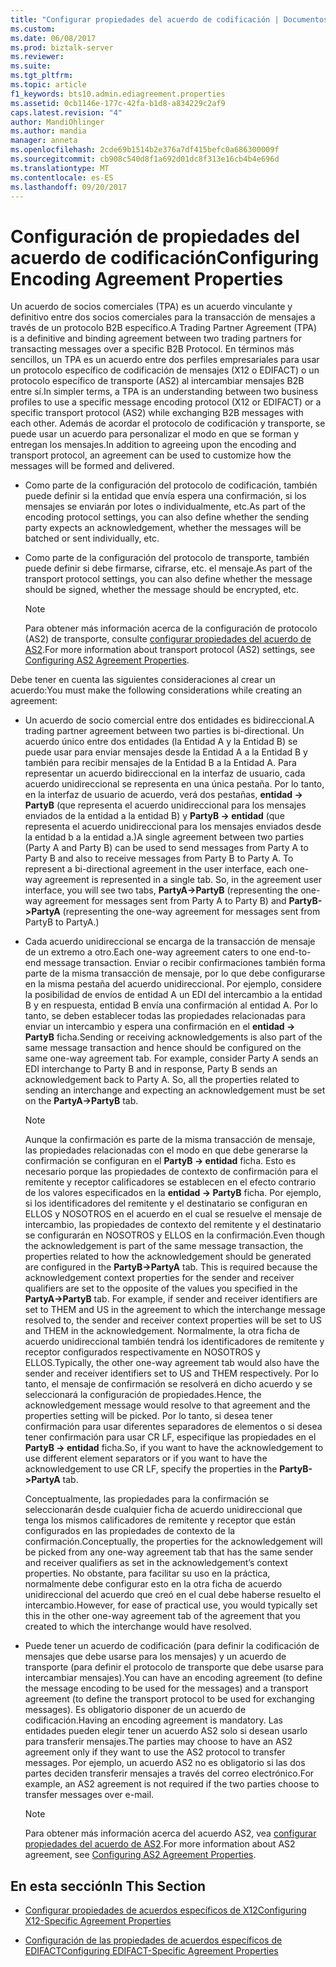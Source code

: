 ```yaml
---
title: "Configurar propiedades del acuerdo de codificación | Documentos de Microsoft"
ms.custom: 
ms.date: 06/08/2017
ms.prod: biztalk-server
ms.reviewer: 
ms.suite: 
ms.tgt_pltfrm: 
ms.topic: article
f1_keywords: bts10.admin.ediagreement.properties
ms.assetid: 0cb1146e-177c-42fa-b1d8-a834229c2af9
caps.latest.revision: "4"
author: MandiOhlinger
ms.author: mandia
manager: anneta
ms.openlocfilehash: 2cde69b1514b2e376a7df415befc0a686300009f
ms.sourcegitcommit: cb908c540d8f1a692d01dc8f313e16cb4b4e696d
ms.translationtype: MT
ms.contentlocale: es-ES
ms.lasthandoff: 09/20/2017
---
```

# <a name="configuring-encoding-agreement-properties"></a><span data-ttu-id="0742e-102">Configuración de propiedades del acuerdo de codificación</span><span class="sxs-lookup"><span data-stu-id="0742e-102">Configuring Encoding Agreement Properties</span></span>
<span data-ttu-id="0742e-103">Un acuerdo de socios comerciales (TPA) es un acuerdo vinculante y definitivo entre dos socios comerciales para la transacción de mensajes a través de un protocolo B2B específico.</span><span class="sxs-lookup"><span data-stu-id="0742e-103">A Trading Partner Agreement (TPA) is a definitive and binding agreement between two trading partners for transacting messages over a specific B2B Protocol.</span></span> <span data-ttu-id="0742e-104">En términos más sencillos, un TPA es un acuerdo entre dos perfiles empresariales para usar un protocolo específico de codificación de mensajes (X12 o EDIFACT) o un protocolo específico de transporte (AS2) al intercambiar mensajes B2B entre sí.</span><span class="sxs-lookup"><span data-stu-id="0742e-104">In simpler terms, a TPA is an understanding between two business profiles to use a specific message encoding protocol (X12 or EDIFACT) or a specific transport protocol (AS2) while exchanging B2B messages with each other.</span></span> <span data-ttu-id="0742e-105">Además de acordar el protocolo de codificación y transporte, se puede usar un acuerdo para personalizar el modo en que se forman y entregan los mensajes.</span><span class="sxs-lookup"><span data-stu-id="0742e-105">In addition to agreeing upon the encoding and transport protocol, an agreement can be used to customize how the messages will be formed and delivered.</span></span>  
  
-   <span data-ttu-id="0742e-106">Como parte de la configuración del protocolo de codificación, también puede definir si la entidad que envía espera una confirmación, si los mensajes se enviarán por lotes o individualmente, etc.</span><span class="sxs-lookup"><span data-stu-id="0742e-106">As part of the encoding protocol settings, you can also define whether the sending party expects an acknowledgement, whether the messages will be batched or sent individually, etc.</span></span>  
  
-   <span data-ttu-id="0742e-107">Como parte de la configuración del protocolo de transporte, también puede definir si debe firmarse, cifrarse, etc. el mensaje.</span><span class="sxs-lookup"><span data-stu-id="0742e-107">As part of the transport protocol settings, you can also define whether the message should be signed, whether the message should be encrypted, etc.</span></span>  
  
    > [!NOTE]
    >  <span data-ttu-id="0742e-108">Para obtener más información acerca de la configuración de protocolo (AS2) de transporte, consulte [configurar propiedades del acuerdo de AS2](../core/configuring-as2-agreement-properties.md).</span><span class="sxs-lookup"><span data-stu-id="0742e-108">For more information about transport protocol (AS2) settings, see [Configuring AS2 Agreement Properties](../core/configuring-as2-agreement-properties.md).</span></span>  
  
 <span data-ttu-id="0742e-109">Debe tener en cuenta las siguientes consideraciones al crear un acuerdo:</span><span class="sxs-lookup"><span data-stu-id="0742e-109">You must make the following considerations while creating an agreement:</span></span>  
  
-   <span data-ttu-id="0742e-110">Un acuerdo de socio comercial entre dos entidades es bidireccional.</span><span class="sxs-lookup"><span data-stu-id="0742e-110">A trading partner agreement between two parties is bi-directional.</span></span> <span data-ttu-id="0742e-111">Un acuerdo único entre dos entidades (la Entidad A y la Entidad B) se puede usar para enviar mensajes desde la Entidad A a la Entidad B y también para recibir mensajes de la Entidad B a la Entidad A. Para representar un acuerdo bidireccional en la interfaz de usuario, cada acuerdo unidireccional se representa en una única pestaña. Por lo tanto, en la interfaz de usuario de acuerdo, verá dos pestañas, **entidad -> PartyB** (que representa el acuerdo unidireccional para los mensajes enviados de la entidad a la entidad B) y **PartyB -> entidad** (que representa el acuerdo unidireccional para los mensajes enviados desde la entidad b a la entidad a.)</span><span class="sxs-lookup"><span data-stu-id="0742e-111">A single agreement between two parties (Party A and Party B) can be used to send messages from Party A to Party B and also to receive messages from Party B to Party A. To represent a bi-directional agreement in the user interface, each one-way agreement is represented in a single tab. So, in the agreement user interface, you will see two tabs, **PartyA->PartyB** (representing the one-way agreement for messages sent from Party A to Party B) and **PartyB->PartyA** (representing the one-way agreement for messages sent from PartyB to PartyA.)</span></span>  
  
-   <span data-ttu-id="0742e-112">Cada acuerdo unidireccional se encarga de la transacción de mensaje de un extremo a otro.</span><span class="sxs-lookup"><span data-stu-id="0742e-112">Each one-way agreement caters to one end-to-end message transaction.</span></span> <span data-ttu-id="0742e-113">Enviar o recibir confirmaciones también forma parte de la misma transacción de mensaje, por lo que debe configurarse en la misma pestaña del acuerdo unidireccional. Por ejemplo, considere la posibilidad de envíos de entidad A un EDI del intercambio a la entidad B y en respuesta, entidad B envía una confirmación al entidad A. Por lo tanto, se deben establecer todas las propiedades relacionadas para enviar un intercambio y espera una confirmación en el **entidad -> PartyB** ficha.</span><span class="sxs-lookup"><span data-stu-id="0742e-113">Sending or receiving acknowledgements is also part of the same message transaction and hence should be configured on the same one-way agreement tab. For example, consider Party A sends an EDI interchange to Party B and in response, Party B sends an acknowledgement back to Party A. So, all the properties related to sending an interchange and expecting an acknowledgement must be set on the **PartyA->PartyB** tab.</span></span>  
  
    > [!NOTE]
    >  <span data-ttu-id="0742e-114">Aunque la confirmación es parte de la misma transacción de mensaje, las propiedades relacionadas con el modo en que debe generarse la confirmación se configuran en el **PartyB -> entidad** ficha. Esto es necesario porque las propiedades de contexto de confirmación para el remitente y receptor calificadores se establecen en el efecto contrario de los valores especificados en la **entidad -> PartyB** ficha. Por ejemplo, si los identificadores del remitente y el destinatario se configuran en ELLOS y NOSOTROS en el acuerdo en el cual se resuelve el mensaje de intercambio, las propiedades de contexto del remitente y el destinatario se configurarán en NOSOTROS y ELLOS en la confirmación.</span><span class="sxs-lookup"><span data-stu-id="0742e-114">Even though the acknowledgement is part of the same message transaction, the properties related to how the acknowledgement should be generated are configured in the **PartyB->PartyA** tab. This is required because the acknowledgement context properties for the sender and receiver qualifiers are set to the opposite of the values you specified in the **PartyA->PartyB** tab. For example, if sender and receiver identifiers are set to THEM and US in the agreement to which the interchange message resolved to, the sender and receiver context properties will be set to US and THEM in the acknowledgement.</span></span> <span data-ttu-id="0742e-115">Normalmente, la otra ficha de acuerdo unidireccional también tendrá los identificadores de remitente y receptor configurados respectivamente en NOSOTROS y ELLOS.</span><span class="sxs-lookup"><span data-stu-id="0742e-115">Typically, the other one-way agreement tab would also have the sender and receiver identifiers set to US and THEM respectively.</span></span> <span data-ttu-id="0742e-116">Por lo tanto, el mensaje de confirmación se resolverá en dicho acuerdo y se seleccionará la configuración de propiedades.</span><span class="sxs-lookup"><span data-stu-id="0742e-116">Hence, the acknowledgement message would resolve to that agreement and the properties setting will be picked.</span></span> <span data-ttu-id="0742e-117">Por lo tanto, si desea tener confirmación para usar diferentes separadores de elementos o si desea tener confirmación para usar CR LF, especifique las propiedades en el **PartyB -> entidad** ficha.</span><span class="sxs-lookup"><span data-stu-id="0742e-117">So, if you want to have the acknowledgement to use different element separators or if you want to have the acknowledgement to use CR LF, specify the properties in the **PartyB->PartyA** tab.</span></span>  
    >   
    >  <span data-ttu-id="0742e-118">Conceptualmente, las propiedades para la confirmación se seleccionarán desde cualquier ficha de acuerdo unidireccional que tenga los mismos calificadores de remitente y receptor que están configurados en las propiedades de contexto de la confirmación.</span><span class="sxs-lookup"><span data-stu-id="0742e-118">Conceptually, the properties for the acknowledgement will be picked from any one-way agreement tab that has the same sender and receiver qualifiers as set in the acknowledgement’s context properties.</span></span> <span data-ttu-id="0742e-119">No obstante, para facilitar su uso en la práctica, normalmente debe configurar esto en la otra ficha de acuerdo unidireccional del acuerdo que creó en el cual debe haberse resuelto el intercambio.</span><span class="sxs-lookup"><span data-stu-id="0742e-119">However, for ease of practical use, you would typically set this in the other one-way agreement tab of the agreement that you created to which the interchange would have resolved.</span></span>  
  
-   <span data-ttu-id="0742e-120">Puede tener un acuerdo de codificación (para definir la codificación de mensajes que debe usarse para los mensajes) y un acuerdo de transporte (para definir el protocolo de transporte que debe usarse para intercambiar mensajes).</span><span class="sxs-lookup"><span data-stu-id="0742e-120">You can have an encoding agreement (to define the message encoding to be used for the messages) and a transport agreement (to define the transport protocol to be used for exchanging messages).</span></span> <span data-ttu-id="0742e-121">Es obligatorio disponer de un acuerdo de codificación.</span><span class="sxs-lookup"><span data-stu-id="0742e-121">Having an encoding agreement is mandatory.</span></span> <span data-ttu-id="0742e-122">Las entidades pueden elegir tener un acuerdo AS2 solo si desean usarlo para transferir mensajes.</span><span class="sxs-lookup"><span data-stu-id="0742e-122">The parties may choose to have an AS2 agreement only if they want to use the AS2 protocol to transfer messages.</span></span> <span data-ttu-id="0742e-123">Por ejemplo, un acuerdo AS2 no es obligatorio si las dos partes deciden transferir mensajes a través del correo electrónico.</span><span class="sxs-lookup"><span data-stu-id="0742e-123">For example, an AS2 agreement is not required if the two parties choose to transfer messages over e-mail.</span></span>  
  
    > [!NOTE]
    >  <span data-ttu-id="0742e-124">Para obtener más información acerca del acuerdo AS2, vea [configurar propiedades del acuerdo de AS2](../core/configuring-as2-agreement-properties.md).</span><span class="sxs-lookup"><span data-stu-id="0742e-124">For more information about AS2 agreement, see [Configuring AS2 Agreement Properties](../core/configuring-as2-agreement-properties.md).</span></span>  
  
## <a name="in-this-section"></a><span data-ttu-id="0742e-125">En esta sección</span><span class="sxs-lookup"><span data-stu-id="0742e-125">In This Section</span></span>  
  
-   [<span data-ttu-id="0742e-126">Configurar propiedades de acuerdos específicos de X12</span><span class="sxs-lookup"><span data-stu-id="0742e-126">Configuring X12-Specific Agreement Properties</span></span>](../core/configuring-x12-specific-agreement-properties.md)  
  
-   [<span data-ttu-id="0742e-127">Configuración de las propiedades de acuerdos específicos de EDIFACT</span><span class="sxs-lookup"><span data-stu-id="0742e-127">Configuring EDIFACT-Specific Agreement Properties</span></span>](../core/configuring-edifact-specific-agreement-properties.md)